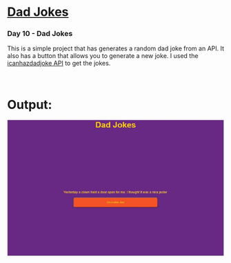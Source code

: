 # [Dad Jokes](https://github.com/bradtraversy/50projects50days/tree/master/dad-jokes)

### Day 10 - Dad Jokes

This is a simple project that has generates a random dad joke from an API. It also has a button that allows you to generate a new joke. I used the [icanhazdadjoke API](https://icanhazdadjoke.com/api) to get the jokes.

<br>

# Output:

<img src="Output1.JPG" alt="DAY10: Dad Joke Screen">